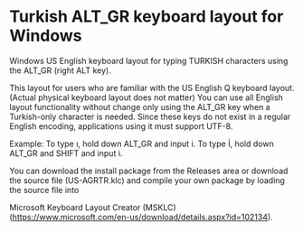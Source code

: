 # Turkish ALT_GR keyboard layout for Windows
Windows US English keyboard layout for typing TURKISH characters using the ALT_GR (right ALT key).


This layout for users who are familiar with the US English Q keyboard layout. (Actual physical keyboard layout does not matter)
You can use all English layout functionality without change only using the ALT_GR key when a Turkish-only character is needed.
Since these keys do not exist in a regular English encoding, applications using it must support UTF-8.

Example: To type ı,  hold down ALT_GR and input i.  To type İ, hold down ALT_GR and SHIFT and input i.


You can download the install package from the Releases area or download the source file (US-AGRTR.klc) and compile your own package by loading the source file  into 

Microsoft Keyboard Layout Creator (MSKLC) (https://www.microsoft.com/en-us/download/details.aspx?id=102134).

